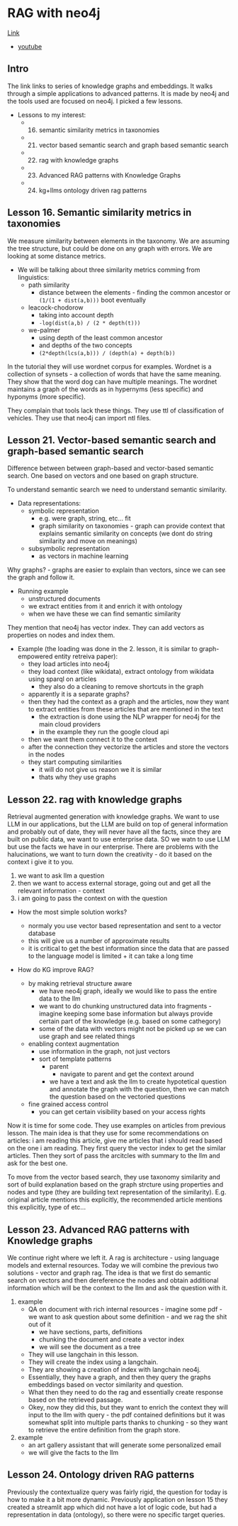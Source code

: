 # RAG with neo4j

[Link](https://www.linkedin.com/posts/jbarrasa_advanded-rag-with-knowledge-graphs-ugcPost-7139723682007920640-q9cA)
  - [youtube](https://www.youtube.com/playlist?list=PL9Hl4pk2FsvX-5QPvwChB-ni_mFF97rCE)

## Intro

The link links to series of knowledge graphs and embeddings.
It walks through a simple applications to advanced patterns.
It is made by neo4j and the tools used are focused on neo4j.
I picked a few lessons.

- Lessons to my interest:
  - 16. semantic similarity metrics in taxonomies
  - 21. vector based semantic search and graph based semantic search
  - 22. rag with knowledge graphs
  - 23. Advanced RAG patterns with Knowledge Graphs
  - 24. kg+llms ontology driven rag patterns

## Lesson 16. Semantic similarity metrics in taxonomies

We measure similarity between elements in the taxonomy.
We are assuming the tree structure, but could be done on any graph with errors.
We are looking at some distance metrics.

- We will be talking about three similarity metrics comming from linguistics:
    - path similarity
      - distance between the elements - finding the common ancestor or `(1/(1 + dist(a,b)))` boot eventually
    - leacock-chodorow
      - taking into account depth
      - `-log(dist(a,b) / (2 * depth(t)))` 
    - we-palmer
      - using depth of the least common ancestor
      - and depths of the two concepts
      - `(2*depth(lcs(a,b))) / (depth(a) + depth(b))` 

In the tutorial they will use wordnet corpus for examples.
Wordnet is a collection of synsets - a collection of words that have the same meaning.
They show that the word dog can have multiple meanings.
The wordnet maintains a graph of the words as in hypernyms (less specific) and hyponyms (more specific).

They complain that tools lack these things.
They use ttl of classification of vehicles.
They use that neo4j can import ntl files.

## Lesson 21. Vector-based semantic search and graph-based semantic search

Difference between between graph-based and vector-based semantic search.
One based on vectors and one based on graph structure.

To understand semantic search we need to understand semantic similarity.

- Data representations:
  - symbolic representation 
    - e.g. were  graph, string, etc... fit
    - graph similarity on taxonomies - graph can provide context that explains semantic similarity on concepts (we dont do string similarity and move on meanings)
  - subsymbolic representation
    - as vectors in machine learning

Why graphs? - graphs are easier to explain than vectors, since we can see the graph and follow it.

- Running example
  - unstructured documents
  - we extract entities from it and enrich it with ontology
  - when we have these we can find semantic similarity

They mention that neo4j has vector index.
They can add vectors as properties on nodes and index them.


- Example (the loading was done in the 2. lesson, it is similar to graph-empowered entity retreiva paper):
  - they load articles into neo4j
  - they load context (like wikidata), extract ontology from wikidata using sparql on articles
    - they also do a cleaning to remove shortcuts in the graph
  - apparently it is a separate graphs?
  - then they had the context as a graph and the articles, now they want to extract entities from these articles that are mentioned in the text
    - the extraction is done using the NLP wrapper for neo4j for the main cloud providers
    - in the example they run the google cloud api
  - then we want them connect it to the context
  - after the connection they vectorize the articles and store the vectors in the nodes
  - they start computing similarities
    - it will do not give us reason we it is similar
    - thats why they use graphs

## Lesson 22. rag with knowledge graphs

Retrieval augmented generation with knowledge graphs.
We want to use LLM in our applications, but the LLM are build on top of general information and probably out of date, they will never have all the facts, since they are built on public data, we want to use enterprise data.
SO we watn to use LLM but use the facts we have in our enterprise.
There are problems with the halucinations, we want to turn down the creativity - do it based on the context i give it to you.

1. we want to ask llm a question
2. then we want to access external storage, going out and get all the relevant information - context
3. i am going to pass the context on with the question

- How the most simple solution works?
  - normaly you use vector based representation and sent to a vector database
  - this will give us a number of approximate results
  - it is critical to get the best information since the data that are passed to the language model is limited + it can take a long time

- How do KG improve RAG? 
  - by making retrieval structure aware 
    - we have neo4j graph, ideally we would like to pass the entire data to the llm
    - we want to do chunking unstructured data into fragments - imagine keeping some base information but always provide certain part of the knowledge (e.g. based on some cathegory)
    - some of the data with vectors might not be picked up se we can use graph and see related things
  - enabling context augmentation
    - use information in the graph, not just vectors
    - sort of template patterns
      - parent
        - navigate to parent and get the context around
      - we have a text and ask the llm to create hypotetical question and annotate the graph with the question, then we can match the question based on the vectoried questions
  - fine grained access control
    - you can get certain visibility based on your access rights 

Now it is time for some code.
They use examples on articles from previous lesson.
The main idea is that they use for some recommendations on articles: i am reading this article, give me articles that i should read based on the one i am reading.
They first query the vector index to get the similar articles.
Then they sort of pass the arcitcles with summary to the llm and ask for the best one.

To move from the vector based search, they use taxonomy similarity and sort of build explanation based on the graph strcture using properties and nodes and type (they are building text representation of the similarity).
E.g. original article mentions this explicitly, the recommended article mentions this explicitly, type of etc...

## Lesson 23. Advanced RAG patterns with Knowledge graphs

We continue right where we left it.
A rag is architecture - using language models and external resources.
Today we will combine the previous two solutions - vector and graph rag.
The idea is that we first do semantic search on vectors and then dereference the nodes and obtain additional information which will be the context to the llm and ask the question with it.

1. example
   -  QA on document with rich internal resources - imagine some pdf - we want to ask question about some definition - and we rag the shit out of it
      - we have sections, parts, definitions
      - chunking the document and create a vector index
      - we will see the document as a tree
   - They will use langchain in this lesson.
   - They will create the index using a langchain.
   - They are showing a creation of index with langchain neo4j.
   - Essentially, they have a graph, and then they query the graphs embeddings based on vector similarity and question.
   - What then they need to do the rag and essentially create response based on the retrieved passage.
   - Okey, now they did this, but they want to enrich the context they will input to the llm with query - the pdf contained definitions but it was somewhat split into multiple parts thanks to chunking - so they want to retrieve the entire definition from the graph store. 
2. example 
   - an art gallery assistant that will generate some personalized email
   - we will give the facts to the llm 

## Lesson 24. Ontology driven RAG patterns

Previously the contextualize query was fairly rigid, the question for today is how to make it a bit more dynamic.
Previously application on lesson 15 they created a streamlit app which did not have a lot of logic code, but had a representation in data (ontology), so there were no specific target queries.